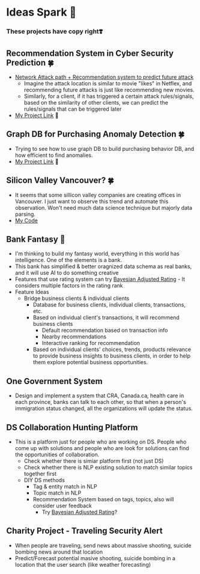 # Ideas Spark 🌟

### These projects have copy right❣️


## Recommendation System in Cyber Security Prediction 🍀
* [Network Attack path + Recommendation system to predict future attack][1]
  * Imagine the attack location is similar to movie "likes" in Netflex, and recommending future attacks is just like recommending new movies.
  * Similarly, for a client, if it has triggered a certain attack rules/signals, based on the similarity of other clients, we can predict the rules/signals that can be triggered later
* [My Project Link][2] 💖

## Graph DB for Purchasing Anomaly Detection 🍀
* Trying to see how to use graph DB to build purchasing behavior DB, and how efficient to find anomalies.
* [My Project Link][3] 💖

## Silicon Valley Vancouver? 🍀
* It seems that some sillicon valley companies are creating offices in Vancouver. I just want to observe this trend and automate this observation. Won't need much data science technique but majorly data parsing.
* [My Code][4]
  
## Bank Fantasy 🌱
* I'm thinking to build my fantasy world, everything in this world has intelligence. One of the elements is a bank. 
* This bank has simplified & better oragnized data schema as real banks, and it will use AI to do something creative
* Features that use rating system can try [Bayesian Adjusted Rating][5] - It considers multiple factors in the rating rank
* Feature Ideas
  * Bridge business clients & individual clients
    * Database for business clients, individual clients, transactions, etc.
    * Based on individual client's transactions, it will recommend business clients
      * Default recommendation based on transaction info
      * Nearby recommendations
      * Interactive ranking for recommendation
    * Based on individual clients' choices, trends, products relevance to provide business insights to business clients, in order to help them explore potential business opportunities.
    
## One Government System
* Design and implement a system that CRA, Canada.ca, health care in each province, banks can talk to each other, so that when a person's immigration status changed, all the organizations will update the status.
  
## DS Collaboration Hunting Platform
* This is a platform just for people who are working on DS. People who come up with solutions and people who are look for solutions can find the opportunities of collaboration.
  * Check whether there is simiar platform first (not just DS)
  * Check whether there is NLP existing solution to match similar topics together first
  * DIY DS methods
    * Tag & entity match in NLP
    * Topic match in NLP
    * Recommendation System based on tags, topics, also will consider user feedback
      * Try [Bayesian Adjusted Rating][5]?

## Charity Project - Traveling Security Alert
  * When people are traveling, send news about massive shooting, suicide bombing news around that location
  * Predict/Forecast potential masive shooting, suicide bombing in a location that the user search (like weather forecasting)


[1]:https://arxiv.org/pdf/1804.10276.pdf
[2]:https://github.com/hanhanwu/Hanhan_Break_the_Limits/tree/master/attack_signals_recommendation_system
[3]:https://github.com/hanhanwu/Hanhan_Data_Science_Practice/tree/master/Graph_Database/purchase_anomaly
[4]:https://github.com/hanhanwu/Hanhan_Break_the_Limits/blob/master/Ideas_Spark/track_siliconvalley_vancouver_trend.ipynb
[5]:https://www.analyticsvidhya.com/blog/2019/07/introduction-online-rating-systems-bayesian-adjusted-rating/?utm_source=feedburner&utm_medium=email&utm_campaign=Feed%3A+AnalyticsVidhya+%28Analytics+Vidhya%29
